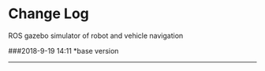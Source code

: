 # Change Log

ROS gazebo simulator of robot and vehicle navigation

###2018-9-19  14:11 
*base version

---

